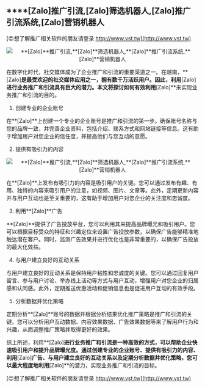 ## ****[Zalo]**推广引流,**[Zalo]**筛选机器人,**[Zalo]**推广引流系统,**[Zalo]**营销机器人**

[😍想了解推广相关软件的朋友请登录 http://www.vst.tw](http://www.vst.tw)

 <center><img src="https://vst.tw/MP4/tuiguang/png/5.png" alt="**[Zalo]**推广引流,**[Zalo]**筛选机器人,**[Zalo]**推广引流系统,**[Zalo]**营销机器人"></center>

在数字化时代，社交媒体成为了企业推广和引流的重要渠道之一。在越南，**[Zalo]**是最受欢迎的社交媒体应用之一，拥有数千万活跃用户。因此，利用**[Zalo]**进行业务推广和引流具有巨大的潜力。本文将探讨如何有效利用**[Zalo]**来实现业务推广和引流的目的。

1. 创建专业的企业账号

在**[Zalo]**上创建一个专业的企业账号是推广和引流的第一步。确保账号名称与您的品牌一致，并完善企业资料，包括介绍、联系方式和网站链接等信息。这有助于增加用户对您企业的信任度，并提高他们与您互动的意愿。

2. 提供有吸引力的内容

 <center><img src="https://vst.tw/MP4/tuiguang/png/7.png" alt="**[Zalo]**推广引流,**[Zalo]**筛选机器人,**[Zalo]**推广引流系统,**[Zalo]**营销机器人"></center>

在**[Zalo]**上发布有吸引力的内容是吸引用户的关键。您可以通过发布有趣、有用、独特的内容来吸引用户的注意，如视频、图片、文章等。此外，定期更新内容并与用户互动也是至关重要的，这有助于增加用户对您企业的关注度和忠诚度。

3. 利用**[Zalo]**广告

**[Zalo]**提供了广告投放平台，您可以利用其来提高品牌曝光和吸引用户。您可以根据目标受众的特征和兴趣定位来设置广告投放参数，以确保广告能够精准地触达潜在客户。同时，监测广告效果并进行优化也是非常重要的，以确保广告投放的最大化效益。

4. 与用户建立良好的互动关系

与用户建立良好的互动关系是保持用户粘性和忠诚度的关键。您可以通过回复用户留言、参与用户讨论、举办线上活动等方式与用户互动，增强用户对您企业的归属感和认同感。此外，定期推送优惠活动和促销信息也是促进用户互动的有效手段。

5. 分析数据并优化策略

定期分析**[Zalo]**账号的数据并根据分析结果优化推广策略是推广和引流的关键。您可以分析用户互动数据、内容效果数据、广告效果数据等来了解用户行为和兴趣，从而调整推广策略并取得更好的效果。

综上所述，利用**[Zalo]**进行业务推广和引流是一种高效的方式，可以帮助企业快速吸引用户和提升品牌曝光度。通过创建专业的企业账号、提供有吸引力的内容、利用**[Zalo]**广告、与用户建立良好的互动关系以及定期分析数据并优化策略，您可以最大程度地利用**[Zalo]**的潜力，实现业务推广和引流的目标。

[😍想了解推广相关软件的朋友请登录 http://www.vst.tw](http://www.vst.tw)



